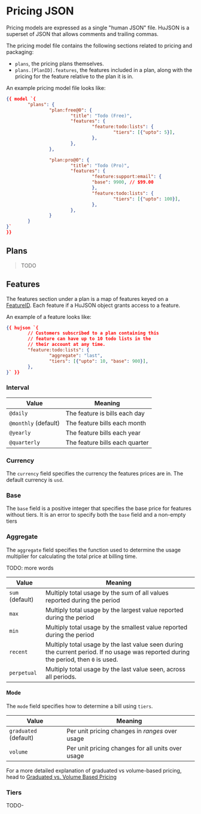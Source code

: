 # Pricing JSON

Pricing models are expressed as a single "human JSON" file. HuJSON is a superset
of JSON that allows comments and trailing commas.

The pricing model file contains the following sections related to pricing and packaging:

* `plans`, the pricing plans themselves.
* `plans.[PlanID].features`, the features included in a plan, along with the pricing for the feature relative to the
plan it is in.

An example pricing model file looks like:

```json
{{ model `{
        "plans": {
                "plan:free@0": {
                        "title": "Todo (Free)",
                        "features": {
                                "feature:todo:lists": {
                                        "tiers": [{"upto": 5}],
                                },
                        },
                },

                "plan:pro@0": {
                        "title": "Todo (Pro)",
                        "features": {
                                "feature:support:email": {
                                "base": 9900, // $99.00
                                },
                                "feature:todo:lists": {
                                        "tiers": [{"upto": 100}],
                                },
                        },
                }
        }
}`
}}
```

## Plans

> TODO

## Features

The features section under a plan is a map of features keyed on a
[FeatureID](#featureid). Each feature if a HuJSON object grants access to a
feature.

An example of a feature looks like:

```json
{{ hujson `{
        // Customers subscribed to a plan containing this
        // feature can have up to 10 todo lists in the
        // their account at any time.
        "feature:todo:lists": {
                "aggregate": "last",
                "tiers": [{"upto": 10, "base": 900}],
        },
}` }}
```

<!-- 
			interval:  *"@monthly" | "@yearly" | "@weekly" | "@daily"
			currency:  *"usd" | string
			base:      *0 | (int & >=0)
			aggregate: *"sum" | "max" | "min" | "last"

			mode: *"graduated" | "volume"

			// The `tiers` section lets you define pricing that
			// varies based on consumption. 
			tiers: [...{
-->

### Interval

| Value                | Meaning                        |
| -------------------- | ------------------------------ |
| `@daily`             | The feature is bills each day  |
| `@monthly` (default) | The feature bills each month   |
| `@yearly`            | The feature bills each year    |
| `@quarterly`         | The feature bills each quarter |

### Currency

The `currency` field specifies the currency the features prices are in. The default currency is `usd`.

### Base

The `base` field is a positive integer that specifies the base price for
features without tiers.  It is an error to specify both the `base` field and a
non-empty tiers

### Aggregate

The `aggregate` field specifies the function used to determine the usage multiplier for calculating the total price at billing time.

TODO: more words

| Value            | Meaning                                                                                                                              |
| ---------------- | ------------------------------------------------------------------------------------------------------------------------------------ |
| `sum`  (default) | Multiply total usage by the sum of all values reported during the period                                                             |
| `max`            | Multiply total usage by the largest value reported during the period                                                                 |
| `min`            | Multiply total usage by the smallest value reported during the period                                                                |
| `recent`         | Multiply total usage by the last value seen during the current period. If no usage was reported during the period, then `0` is used. |
| `perpetual`      | Multiply total usage by the last value seen, across all periods.                                                                     |

#### Mode

The `mode` field specifies how to determine a bill using `tiers`.

| Value                 | Meaning                                           |
| --------------------- | ------------------------------------------------- |
| `graduated` (default) | Per unit pricing changes in _ranges_ over usage   |
| `volume`              | Per unit pricing changes for all units over usage |

For a more detailed explanation of graduated vs volume-based pricing, head to
[Graduated vs. Volume Based Pricing](/TODO)


### Tiers

TODO-